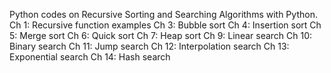Python codes on Recursive Sorting and Searching Algorithms with Python.
Ch 1: Recursive function examples
Ch 3: Bubble sort
Ch 4: Insertion sort
Ch 5: Merge sort
Ch 6: Quick sort 
Ch 7: Heap sort
Ch 9: Linear search
Ch 10: Binary search
Ch 11: Jump search
Ch 12: Interpolation search
Ch 13: Exponential search
Ch 14: Hash search 




